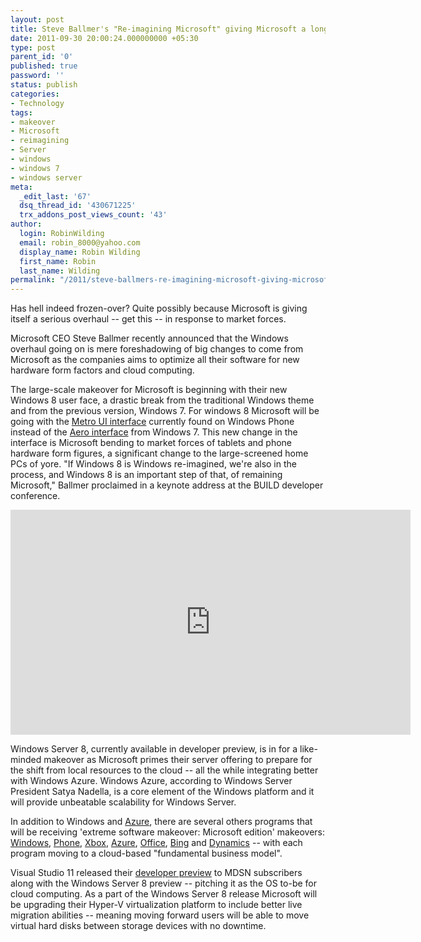 ```yaml
---
layout: post
title: Steve Ballmer's "Re-imagining Microsoft" giving Microsoft a long-overdue Makeover
date: 2011-09-30 20:00:24.000000000 +05:30
type: post
parent_id: '0'
published: true
password: ''
status: publish
categories:
- Technology
tags:
- makeover
- Microsoft
- reimagining
- Server
- windows
- windows 7
- windows server
meta:
  _edit_last: '67'
  dsq_thread_id: '430671225'
  trx_addons_post_views_count: '43'
author:
  login: RobinWilding
  email: robin_8000@yahoo.com
  display_name: Robin Wilding
  first_name: Robin
  last_name: Wilding
permalink: "/2011/steve-ballmers-re-imagining-microsoft-giving-microsoft-a-long-overdue-makeover/"
---
```

<p>Has hell indeed frozen-over? Quite possibly because Microsoft is giving itself a serious overhaul -- get this -- in response to market forces. </p>
<p>Microsoft CEO Steve Ballmer recently announced that the Windows overhaul going on is mere foreshadowing of big changes to come from Microsoft as the companies aims to optimize all their software for new hardware form factors and cloud computing. </p>
<p>The large-scale makeover for Microsoft is beginning with their new Windows 8 user face, a drastic break from the traditional Windows theme and from the previous version, Windows 7. For windows 8 Microsoft will be going with the <a href="http://en.wikipedia.org/wiki/Metro_(design_language)">Metro UI interface</a> currently found on Windows Phone instead of the <a href="http://en.wikipedia.org/wiki/Windows_Aero">Aero interface</a> from Windows 7. This new change in the interface is Microsoft bending to market forces of tablets and phone hardware form figures, a significant change to the large-screened home PCs of yore. "If Windows 8 is Windows re-imagined, we're also in the process, and Windows 8 is an important step of that, of remaining Microsoft," Ballmer proclaimed in a keynote address at the BUILD developer conference.</p>
<p><!--more--></p>
<p><iframe width="640" height="360" src="http://www.youtube.com/embed/ctBfEOjGgdc?hd=1" frameborder="0" allowfullscreen></iframe></p>
<p>Windows Server 8, currently available in developer preview, is in for a like-minded makeover as Microsoft primes their server offering to prepare for the shift from local resources to the cloud -- all the while integrating better with Windows Azure. Windows Azure, according to Windows Server President Satya Nadella, is a core element of the Windows platform and it will provide unbeatable scalability for Windows Server. </p>
<p>In addition to Windows and <a href="http://www.microsoft.com/windowsazure/">Azure</a>, there are several others programs that will be receiving 'extreme software makeover: Microsoft edition' makeovers: <a href="http://windows.microsoft.com/">Windows</a>, <a href="http://www.microsoft.com/windowsphone/">Phone</a>, <a href="http://www.xbox.com/">Xbox</a>, <a href="http://www.microsoft.com/windowsazure/">Azure</a>, <a href="http://office.microsoft.com/">Office</a>, <a href="http://www.bing.com/">Bing</a> and <a href="http://www.microsoft.com/dynamics/">Dynamics</a> -- with each program moving to a cloud-based "fundamental business model".</p>
<p>Visual Studio 11 released their <a href="http://www.microsoft.com/download/en/details.aspx?id=27543">developer preview</a> to MDSN subscribers along with the Windows Server 8 preview -- pitching it as the OS to-be for cloud computing. As a part of the Windows Server 8 release Microsoft will be upgrading their Hyper-V virtualization platform to include better live migration abilities -- meaning moving forward users will be able to move virtual hard disks between storage devices with no downtime.</p>
